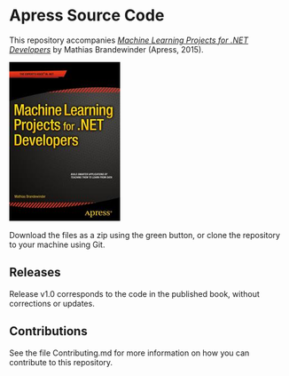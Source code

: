 # Apress Source Code

This repository accompanies [*Machine Learning Projects for .NET Developers*](http://www.apress.com/9781430267676) by Mathias Brandewinder (Apress, 2015).

![Cover image](9781430267676.jpg)

Download the files as a zip using the green button, or clone the repository to your machine using Git.

## Releases

Release v1.0 corresponds to the code in the published book, without corrections or updates.

## Contributions

See the file Contributing.md for more information on how you can contribute to this repository.
